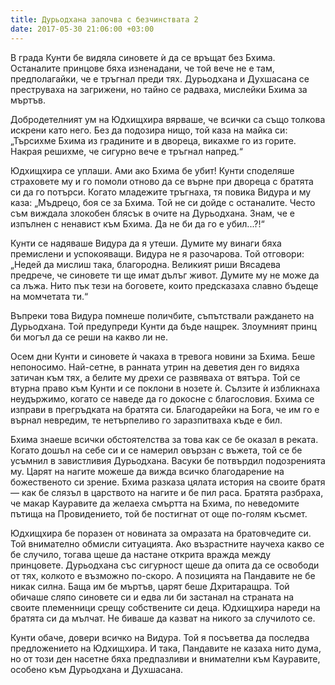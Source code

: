 ```yaml
---
title: Дурьодхана започва с безчинствата 2
date: 2017-05-30 21:06:00 +03:00
---
```


В града Кунти бе видяла синовете ѝ да се връщат без Бхима. Останалите принцове бяха изненадани, че той вече не е там, предполагайки, че е тръгнал преди тях. Дурьодхана и Духшасана се преструваха на загрижени, но тайно се радваха, мислейки Бхима за мъртъв.

Добродетелният ум на Юдхищхира вярваше, че всички са също толкова искрени като него. Без да подозира нищо, той каза на майка си: „Търсихме Бхима из градините и в двореца, викахме го из горите. Накрая решихме, че сигурно вече е тръгнал напред.“

Юдхищхира се уплаши. Ами ако Бхима бе убит! Кунти споделяше страховете му и го помоли отново да се върне при двореца с братята си да го потърси. Когато младежите тръгнаха, тя повика Видура и му каза: „Мъдрецо, боя се за Бхима. Той не си дойде с останалите. Често съм виждала злокобен блясък в очите на Дурьодхана. Знам, че е изпълнен с ненавист към Бхима. Да не би да го е убил...?!“

Кунти се надяваше Видура да я утеши. Думите му винаги бяха премислени и успокояващи. Видура не я разочарова. Той отговори: „Недей да мислиш така, благородна. Великият риши Вясадева предрече, че синовете ти ще имат дълъг живот. Думите му не може да са лъжа. Нито пък тези на боговете, които предсказаха славно бъдеще на момчетата ти.“

Въпреки това Видура помнеше поличбите, съпътствали раждането на Дурьодхана. Той предупреди Кунти да бъде нащрек. Злоумният принц би могъл да се реши на какво ли не.

Осем дни Кунти и синовете ѝ чакаха в тревога новини за Бхима. Беше непоносимо. Най-сетне, в ранната утрин на деветия ден го видяха затичан към тях, а белите му дрехи се развяваха от вятъра. Той се втурна право към Кунти и се поклони в нозете ѝ. Сълзите ѝ избликнаха неудържимо, когато се наведе да го докосне с благословия. Бхима се изправи в прегръдката на братята си. Благодарейки на Бога, че им го е върнал невредим, те нетърпеливо го заразпитваха къде е бил.

Бхима знаеше всички обстоятелства за това как се бе оказал в реката. Когато дошъл на себе си и се намерил овързан с въжета, той се бе усъмнил в завистливия Дурьодхана. Васуки бе потвърдил подозренията му. Царят на нагите можеше да вижда всичко благодарение на божественото си зрение. Бхима разказа цялата история на своите братя — как бе слязъл в царството на нагите и бе пил раса. Братята разбраха, че макар Кауравите да желаеха смъртта на Бхима, по неведомите пътища на Провидението, той бе постигнат от още по-голям късмет.

Юдхищхира бе поразен от новината за омразата на братовчедите си. Той внимателно обмисли ситуацията. Ако възрастните научеха какво се бе случило, тогава щеше да настане открита вражда между принцовете. Дурьодхана със сигурност щеше да опита да се освободи от тях, колкото е възможно по-скоро. А позицията на Пандавите не бе никак силна. Баща им бе мъртъв, царят беше Дхритаращра. Той обичаше сляпо синовете си и едва ли би застанал на страната на своите племенници срещу собствените си деца. Юдхищхира нареди на братята си да мълчат. Не биваше да казват на никого за случилото се.

Кунти обаче, довери всичко на Видура. Той я посъветва да последва предложението на Юдхищхира. И така, Пандавите не казаха нито дума, но от този ден насетне бяха предпазливи и внимателни към Кауравите, особено към Дурьодхана и Духшасана.
